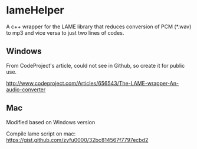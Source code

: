 # lameHelper
A c++ wrapper for the LAME library that reduces conversion of PCM (*.wav) to mp3 and vice versa to just two lines of codes.

## Windows

From CodeProject's article, could not see in Github, so create it for public use.

http://www.codeproject.com/Articles/656543/The-LAME-wrapper-An-audio-converter

## Mac
Modified based on Windows version

Compile lame script on mac:
https://gist.github.com/zyfu0000/32bc814567f7797ecbd2
